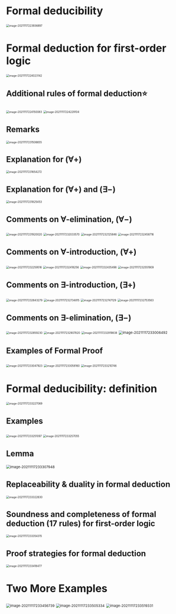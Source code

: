 # Formal deducibility

<img src="D:\dev\AllNote\.mdnote\assets\image-20211117223936897.png" alt="image-20211117223936897" style="zoom:50%;" />

# Formal deduction for first-order logic

<img src="D:\dev\AllNote\.mdnote\assets\image-20211117224023142.png" alt="image-20211117224023142" style="zoom:50%;" />

## Additional rules of formal deduction⭐

<img src="D:\dev\AllNote\.mdnote\assets\image-20211117224150083.png" alt="image-20211117224150083" style="zoom: 50%;" />

<img src="D:\dev\AllNote\.mdnote\assets\image-20211117224229104.png" alt="image-20211117224229104" style="zoom: 50%;" />

## Remarks

<img src="D:\dev\AllNote\.mdnote\assets\image-20211117231506655.png" alt="image-20211117231506655" style="zoom:50%;" />

## Explanation for ($\forall +$)

<img src="D:\dev\AllNote\.mdnote\assets\image-20211117231654272.png" alt="image-20211117231654272" style="zoom:50%;" />

## Explanation  for $(\forall +)$ and $(\exists -)$

<img src="D:\dev\AllNote\.mdnote\assets\image-20211117231825453.png" alt="image-20211117231825453" style="zoom:50%;" />

## Comments on $∀$-elimination, ($∀ -$)

<img src="D:\dev\AllNote\.mdnote\assets\image-20211117231920020.png" alt="image-20211117231920020" style="zoom:50%;" />

<img src="D:\dev\AllNote\.mdnote\assets\image-20211117232033570.png" alt="image-20211117232033570" style="zoom:50%;" />

<img src="D:\dev\AllNote\.mdnote\assets\image-20211117232125846.png" alt="image-20211117232125846" style="zoom:50%;" />

<img src="D:\dev\AllNote\.mdnote\assets\image-20211117232458716.png" alt="image-20211117232458716" style="zoom:50%;" />

## Comments on $∀$-introduction, ($∀ +$)

<img src="D:\dev\AllNote\.mdnote\assets\image-20211117232259516.png" alt="image-20211117232259516" style="zoom:50%;" />

<img src="D:\dev\AllNote\.mdnote\assets\image-20211117232418256.png" alt="image-20211117232418256" style="zoom:50%;" />

<img src="D:\dev\AllNote\.mdnote\assets\image-20211117232435498.png" alt="image-20211117232435498" style="zoom:50%;" />

<img src="D:\dev\AllNote\.mdnote\assets\image-20211117232551909.png" alt="image-20211117232551909" style="zoom:50%;" />

## Comments on $∃$-introduction, ($∃ +$)

<img src="D:\dev\AllNote\.mdnote\assets\image-20211117232643279.png" alt="image-20211117232643279" style="zoom:50%;" />

<img src="D:\dev\AllNote\.mdnote\assets\image-20211117232734815.png" alt="image-20211117232734815" style="zoom:50%;" />

<img src="D:\dev\AllNote\.mdnote\assets\image-20211117232747129.png" alt="image-20211117232747129" style="zoom:50%;" />

<img src="D:\dev\AllNote\.mdnote\assets\image-20211117232753563.png" alt="image-20211117232753563" style="zoom:50%;" />

## Comments on $∃$-elimination, ($∃ −$)

<img src="D:\dev\AllNote\.mdnote\assets\image-20211117232859230.png" alt="image-20211117232859230" style="zoom:50%;" />

<img src="D:\dev\AllNote\.mdnote\assets\image-20211117232907820.png" alt="image-20211117232907820" style="zoom:50%;" />

<img src="D:\dev\AllNote\.mdnote\assets\image-20211117232919838.png" alt="image-20211117232919838" style="zoom:50%;" />

<img src="D:\dev\AllNote\.mdnote\assets\image-20211117233006492.png" alt="image-20211117233006492" style="zoom:67%;" />

## Examples of Formal Proof

<img src="D:\dev\AllNote\.mdnote\assets\image-20211117233047923.png" alt="image-20211117233047923" style="zoom:50%;" />

<img src="D:\dev\AllNote\.mdnote\assets\image-20211117233058160.png" alt="image-20211117233058160" style="zoom:50%;" />

<img src="D:\dev\AllNote\.mdnote\assets\image-20211117233210746.png" alt="image-20211117233210746" style="zoom:50%;" />

# Formal deducibility: definition

<img src="D:\dev\AllNote\.mdnote\assets\image-20211117233227069.png" alt="image-20211117233227069" style="zoom:50%;" />

## Examples

<img src="D:\dev\AllNote\.mdnote\assets\image-20211117233251097.png" alt="image-20211117233251097" style="zoom:50%;" />

<img src="D:\dev\AllNote\.mdnote\assets\image-20211117233257055.png" alt="image-20211117233257055" style="zoom:50%;" />

## Lemma

<img src="D:\dev\AllNote\.mdnote\assets\image-20211117233307948.png" alt="image-20211117233307948" style="zoom:67%;" />

## Replaceability & duality in formal deduction

<img src="D:\dev\AllNote\.mdnote\assets\image-20211117233322630.png" alt="image-20211117233322630" style="zoom:50%;" />

## Soundness and completeness of formal deduction (17 rules) for first-order logic

<img src="D:\dev\AllNote\.mdnote\assets\image-20211117233354315.png" alt="image-20211117233354315" style="zoom:50%;" />

## Proof strategies for formal deduction

<img src="D:\dev\AllNote\.mdnote\assets\image-20211117233418477.png" alt="image-20211117233418477" style="zoom:50%;" />

# Two More Examples

<img src="D:\dev\AllNote\.mdnote\assets\image-20211117233456739.png" alt="image-20211117233456739" style="zoom:67%;" />

<img src="D:\dev\AllNote\.mdnote\assets\image-20211117233505334.png" alt="image-20211117233505334" style="zoom:67%;" />

<img src="D:\dev\AllNote\.mdnote\assets\image-20211117233519331.png" alt="image-20211117233519331" style="zoom:67%;" />

